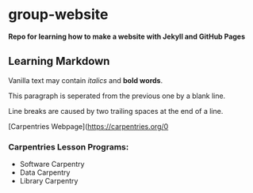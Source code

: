# group-website
**Repo for learning how to make a website with Jekyll and GitHub Pages**  
## Learning Markdown  
Vanilla text may contain *italics* and **bold words**.  

This paragraph is seperated from the previous one by a blank line.

Line breaks  are caused by two trailing spaces at the end of a line.  

[Carpentries Webpage](https://carpentries.org/0  

### Carpentries Lesson Programs:
- Software Carpentry
- Data Carpentry
- Library Carpentry
  
